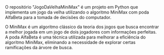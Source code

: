 O repositório "JogoDaVelhaMiniMax" é um projeto em Python que implementa um jogo da velha utilizando o algoritmo MiniMax com poda AlfaBeta para a tomada de decisões do computador.

O MiniMax é um algoritmo clássico da teoria dos jogos que busca encontrar a melhor jogada em um jogo de dois jogadores com informações perfeitas. A poda AlfaBeta é uma técnica utilizada para melhorar a eficiência do algoritmo MiniMax, eliminando a necessidade de explorar certas ramificações da árvore de busca.
